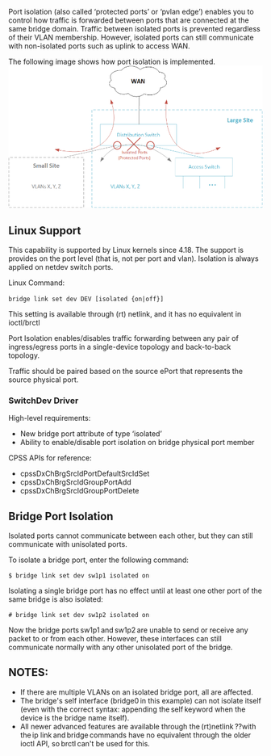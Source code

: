 Port isolation (also called ‘protected ports’ or ‘pvlan edge’) enables you to control how traffic is forwarded between ports that are connected at the same bridge domain. Traffic between isolated ports is prevented regardless of their VLAN membership. However, isolated ports can still communicate with non-isolated ports such as uplink to access WAN. 

The following image shows how port isolation is implemented.
![Port Isolation Overview](images/port_isolation_overview.png)

## Linux Support
This capability is supported by Linux kernels since 4.18. The support is provides on the port level (that is, not per port and vlan). Isolation is always applied on netdev switch ports.

Linux Command:

`bridge link set dev DEV [isolated {on|off}]`

This setting is available through (rt) netlink, and it has no equivalent in ioctl/brctl

Port Isolation enables/disables traffic forwarding between any pair of ingress/egress ports in a single-device topology and back-to-back topology. 

Traffic should be paired based on the source ePort that represents the source physical port.

### SwitchDev Driver

High-level requirements:
* New bridge port attribute of type ‘isolated’
* Ability to enable/disable port isolation on bridge physical port member

CPSS APIs for reference:
* cpssDxChBrgSrcIdPortDefaultSrcIdSet
* cpssDxChBrgSrcIdGroupPortAdd
* cpssDxChBrgSrcIdGroupPortDelete

## Bridge Port Isolation

Isolated ports cannot communicate between each other, but they can still communicate with unisolated ports.

To isolate a bridge port, enter the following command: 
```
$ bridge link set dev sw1p1 isolated on 
```
Isolating a single bridge port has no effect until at least one other port of the same bridge is also isolated: 
```
# bridge link set dev sw1p2 isolated on 
```
Now the bridge ports sw1p1 and sw1p2 are unable to send or receive any packet to or from each other. However, these interfaces can still communicate normally with any other unisolated port of the bridge. 

## NOTES: 
* If there are multiple VLANs on an isolated bridge port, all are affected.
* The bridge's self interface (bridge0 in this example) can not isolate itself (even with the correct syntax: appending the self keyword when the device is the bridge name itself).
* All newer advanced features are available through the (rt)netlink ??with the ip link and bridge commands have no equivalent through the older ioctl API, so brctl can't be used for this. 
